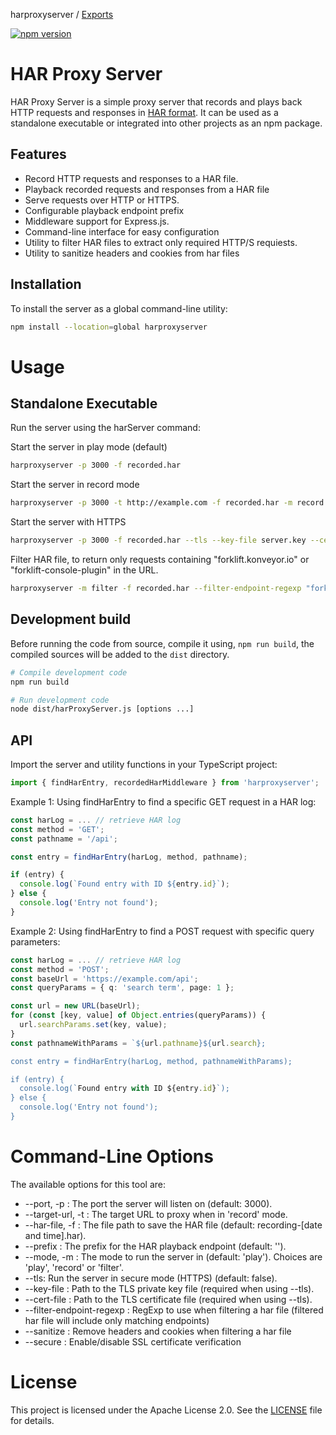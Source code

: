 harproxyserver / [Exports](modules.md)

[![npm version](https://badge.fury.io/js/harproxyserver.svg)](https://badge.fury.io/js/harproxyserver)

# HAR Proxy Server

HAR Proxy Server is a simple proxy server that records and plays back HTTP requests and responses in [HAR format](http://www.softwareishard.com/blog/har-12-spec/). It can be used as a standalone executable or integrated into other projects as an npm package.

## Features

- Record HTTP requests and responses to a HAR file.
- Playback recorded requests and responses from a HAR file
- Serve requests over HTTP or HTTPS.
- Configurable playback endpoint prefix
- Middleware support for Express.js.
- Command-line interface for easy configuration
- Utility to filter HAR files to extract only required HTTP/S requiests.
- Utility to sanitize headers and cookies from har files

## Installation

To install the server as a global command-line utility:

```bash
npm install --location=global harproxyserver
```

# Usage

## Standalone Executable

Run the server using the harServer command:

Start the server in play mode (default)

``` bash
harproxyserver -p 3000 -f recorded.har
```

Start the server in record mode

``` bash
harproxyserver -p 3000 -t http://example.com -f recorded.har -m record
```

Start the server with HTTPS

``` bash
harproxyserver -p 3000 -f recorded.har --tls --key-file server.key --cert-file serv
```

Filter HAR file, to return only requests containing "forklift.konveyor.io" or "forklift-console-plugin"
in the URL.

``` bash
harproxyserver -m filter -f recorded.har --filter-endpoint-regexp "forklift.konveyor.io|forklift-console-plugin"
```

## Development build

Before running the code from source, compile it using, `npm run build`, the compiled sources will be added to the `dist` directory.

``` bash
# Compile development code
npm run build

# Run development code
node dist/harProxyServer.js [options ...]
```

## API

Import the server and utility functions in your TypeScript project:

```ts
import { findHarEntry, recordedHarMiddleware } from 'harproxyserver';
```

Example 1: Using findHarEntry to find a specific GET request in a HAR log:

```ts
const harLog = ... // retrieve HAR log
const method = 'GET';
const pathname = '/api';

const entry = findHarEntry(harLog, method, pathname);

if (entry) {
  console.log(`Found entry with ID ${entry.id}`);
} else {
  console.log('Entry not found');
}
```

Example 2: Using findHarEntry to find a POST request with specific query parameters:

```ts
const harLog = ... // retrieve HAR log
const method = 'POST';
const baseUrl = 'https://example.com/api';
const queryParams = { q: 'search term', page: 1 };

const url = new URL(baseUrl);
for (const [key, value] of Object.entries(queryParams)) {
  url.searchParams.set(key, value);
}
const pathnameWithParams = `${url.pathname}${url.search};

const entry = findHarEntry(harLog, method, pathnameWithParams);

if (entry) {
  console.log(`Found entry with ID ${entry.id}`);
} else {
  console.log('Entry not found');
}
```

# Command-Line Options

The available options for this tool are:

  - --port, -p <number>: The port the server will listen on (default: 3000).
  - --target-url, -t <url>: The target URL to proxy when in 'record' mode.
  - --har-file, -f <file>: The file path to save the HAR file (default: recording-[date and time].har).
  - --prefix <string>: The prefix for the HAR playback endpoint (default: '').
  - --mode, -m <string>: The mode to run the server in (default: 'play'). Choices are 'play', 'record' or 'filter'.
  - --tls: Run the server in secure mode (HTTPS) (default: false).
  - --key-file <file>: Path to the TLS private key file (required when using --tls).
  - --cert-file <file>: Path to the TLS certificate file (required when using --tls).
  - --filter-endpoint-regexp <string>: RegExp to use when filtering a har file (filtered har file will include only matching endpoints)
  - --sanitize <boolean>: Remove headers and cookies when filtering a har file
  - --secure <boolean>: Enable/disable SSL certificate verification

# License

This project is licensed under the Apache License 2.0. See the [LICENSE](LICENSE) file for details.
